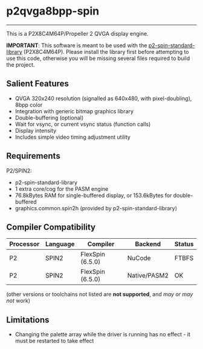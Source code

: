 # p2qvga8bpp-spin
-----------------

This is a P2X8C4M64P/Propeller 2 QVGA display engine.

**IMPORTANT**: This software is meant to be used with the [p2-spin-standard-library](https://github.com/avsa242/p2-spin-standard-library) (P2X8C4M64P). Please install the library first before attempting to use this code, otherwise you will be missing several files required to build the project.

## Salient Features

* QVGA 320x240 resolution (signalled as 640x480, with pixel-doubling), 8bpp color
* Integration with generic bitmap graphics library
* Double-buffering (optional)
* Wait for vsync, or current vsync status (function calls)
* Display intensity
* Includes simple video timing adjustment utility


## Requirements

P2/SPIN2:
* p2-spin-standard-library
* 1 extra core/cog for the PASM engine
* 76.8kBytes RAM for single-buffered display, or 153.6kBytes for double-buffered
* graphics.common.spin2h (provided by p2-spin-standard-library)


## Compiler Compatibility

| Processor | Language | Compiler               | Backend      | Status                |
|-----------|----------|------------------------|--------------|-----------------------|
| P2        | SPIN2    | FlexSpin (6.5.0)       | NuCode       | FTBFS                 |
| P2        | SPIN2    | FlexSpin (6.5.0)       | Native/PASM2 | OK                    |

(other versions or toolchains not listed are __not supported__, and _may or may not_ work)


## Limitations

* Changing the palette array while the driver is running has no effect - it must be restarted to take effect

